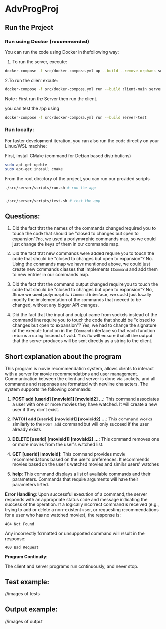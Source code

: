# AdvProgProj

## Run the Project

### Run using Docker (recommended)

You can run the code using Docker in thefollowing way:
1. To run the server, execute:

```bash
docker-compose -f src/docker-compose.yml up --build --remove-orphans server-main
```
2.To run the client excute:
```bash
docker-compose -f src/docker-compose.yml run --build client-main server-main 8080
```
Note : First run the Server then run the client.

you can test the app using

```bash
docker-compose -f src/docker-compose.yml run --build server-test
```

### Run locally:

For faster development iteration, you can also run the code directly on your Linux/WSL machine:

First, install CMake (command for Debian based distributions)

```bash
sudo apt-get update
sudo apt-get install cmake
```

From the root directory of the project, you can run our provided scripts

```bash
./src/server/scripts/run.sh # run the app


./src/server/scripts/test.sh # test the app
```

## Questions:

1. Did the fact that the names of the commands changed required you to touch the code that should be "closed
to changes but open to expansion"?no, we used a porlymorphic commands map, so we could just change the keys of them in our commands map.


2. Did the fact that new commands were added require you to touch the code that should be "closed
to changes but open to expansion"? No. Using the commands map we have mentioned above, we could just create new commands classes that implements `ICommand` and add them to new entries in our commands map.


3. Did the fact that the command output changed require you to touch the code that should be "closed
to changes but open to expansion"? No, Since we used polymorphic `ICommand` interface, we could just locally modify the implementation of the commands that needed to be changed, without any bigger API changes.


4. Did the fact that the input and output came from sockets instead of the command line require you to touch the code that should be "closed to changes but open to expansion"? Yes, we had to change the signature of the execute function in the `ICommand` interface so that each function returns a string instead of void. This fix will ensure that all the output that the server produces will be sent directly as a string to the client.

## Short explanation about the program

This program is movie recommendation system, allows clients to interact with a server for movie recommendations and user management. Communication between the client and server is done via sockets, and all commands and responses are formatted with newline characters. The system supports the following commands:

1. **POST add [userid] [movieid1] [movieid2] ...**: This command associates a user with one or more movies they have watched. It will create a new user if they don't exist. 

2. **PATCH add [userid] [movieid1] [movieid2] ...**: This command works similarly to the `POST add` command but will only succeed if the user already exists. 

3. **DELETE [userid] [movieid1] [movieid2] ...**: This command removes one or more movies from the user's watched list.

4. **GET [userid] [movieid]**: This command provides movie recommendations based on the user’s preferences. It recommends movies based on the user's watched movies and similar users' watches

5. **help**: This command displays a list of available commands and their parameters. Commands that require arguments will have their parameters listed.

**Error Handling**: 
Upon successful execution of a command, the server responds with an appropriate status code and message indicating the success of the operation. If a logically incorrect command is received (e.g., trying to add or delete a non-existent user, or requesting recommendations for a user who has no watched movies), the response is:  
  ```
  404 Not Found
  ```  
Any incorrectly formatted or unsupported command will result in the response:  
  ```
  400 Bad Request
  ```
**Program Continuity**: 

The client and server programs run continuously, and never stop.

## Test example:
//images of tests

## Output example:

//images of output
